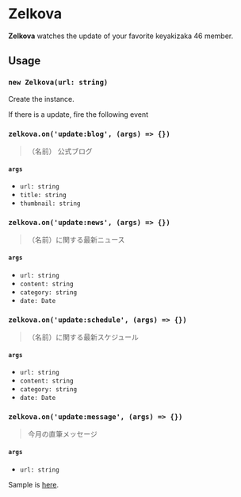 # Zelkova

**Zelkova** watches the update of your favorite keyakizaka 46 member.

## Usage

### `new Zelkova(url: string)`

Create the instance.

If there is a update, fire the following event

### `zelkova.on('update:blog', (args) => {})`

> （名前） 公式ブログ

#### `args`

* `url: string`
* `title: string`
* `thumbnail: string`

### `zelkova.on('update:news', (args) => {})`

> （名前）に関する最新ニュース

#### `args`

* `url: string`
* `content: string`
* `category: string`
* `date: Date`

### `zelkova.on('update:schedule', (args) => {})`

> （名前）に関する最新スケジュール

#### `args`

* `url: string`
* `content: string`
* `category: string`
* `date: Date`

### `zelkova.on('update:message', (args) => {})`

> 今月の直筆メッセージ

#### `args`

* `url: string`

Sample is [here](./sample).